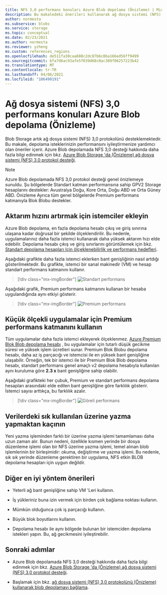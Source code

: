 ```yaml
---
title: NFS 3,0 performans konuları Azure Blob depolama (Önizleme) | Microsoft Docs
description: Bu makaledeki önerileri kullanarak ağ dosya sistemi (NFS) 3,0 depolama isteklerinizin performansını iyileştirin.
author: normesta
ms.subservice: blobs
ms.service: storage
ms.topic: conceptual
ms.date: 02/23/2021
ms.author: normesta
ms.reviewer: yzheng
ms.custom: references_regions
ms.openlocfilehash: de511fa30caa608c2dc87b6c0ba166ed56ff9499
ms.sourcegitcommit: bfa7d6ac93afe5f039d68c0ac389f06257223b42
ms.translationtype: MT
ms.contentlocale: tr-TR
ms.lasthandoff: 04/06/2021
ms.locfileid: "106490191"
---
```

# <a name="network-file-system-nfs-30-performance-considerations-in-azure-blob-storage-preview"></a>Ağ dosya sistemi (NFS) 3,0 performans konuları Azure Blob depolama (Önizleme)

Blob Storage artık ağ dosya sistemi (NFS) 3,0 protokolünü desteklemektedir. Bu makale, depolama isteklerinizin performansını iyileştirmenize yardımcı olan öneriler içerir. Azure Blob depolamada NFS 3,0 desteği hakkında daha fazla bilgi edinmek için bkz. [Azure Blob Storage 'da (Önizleme) ağ dosya sistemi (NFS) 3,0 protokol desteği](network-file-system-protocol-support.md).

> [!NOTE]
> Azure Blob depolamada NFS 3,0 protokol desteği genel önizlemeye sunuldu. Şu bölgelerde Standart katman performansına sahip GPV2 Storage hesaplarını destekler: Avustralya Doğu, Kore Orta, Doğu ABD ve Orta Güney ABD. Önizleme Ayrıca tüm genel bölgelerde Premium performans katmanıyla Blok Blobu destekler.

## <a name="add-clients-to-increase-throughput"></a>Aktarım hızını artırmak için istemciler ekleyin 

Azure Blob depolama, en fazla depolama hesabı çıkış ve giriş sınırına ulaşana kadar doğrusal bir şekilde ölçeklendirilir. Bu nedenle, uygulamalarınız daha fazla istemci kullanarak daha yüksek aktarım hızı elde edebilir.  Depolama hesabı çıkış ve giriş sınırlarını görüntülemek için bkz. [Standart depolama hesapları Için ölçeklenebilirlik ve performans hedefleri](../common/scalability-targets-standard-account.md).

Aşağıdaki grafikte daha fazla istemci eklerken bant genişliğinin nasıl artdığı gösterilmektedir. Bu grafikte, istemci bir sanal makinedir (VM) ve hesap standart performans katmanını kullanır. 

> [!div class="mx-imgBorder"]
> ![Standart performans](./media/network-file-system-protocol-support-performance/standard-performance-tier.png)

Aşağıdaki grafik, Premium performans katmanını kullanan bir hesaba uygulandığında aynı etkiyi gösterir.

> [!div class="mx-imgBorder"]
> ![Premium performans](./media/network-file-system-protocol-support-performance/premium-performance-tier.png)

## <a name="use-premium-performance-tier-for-small-scale-applications"></a>Küçük ölçekli uygulamalar için Premium performans katmanını kullanın

Tüm uygulamalar daha fazla istemci ekleyerek ölçeklenmez. [Azure Premium Blok Blob depolama hesabı](storage-blob-create-account-block-blob.md) , bu uygulamalar için tutarlı düşük gecikme süresi ve yüksek işlem ücretleri sunar. Premium Blok Blobu depolama hesabı, daha az iş parçacığı ve istemcisi ile en yüksek bant genişliğine ulaşabilir. Örneğin, tek bir istemci ile bir Premium Blok Blob depolama hesabı, standart performans genel amaçlı v2 depolama hesabıyla kullanılan aynı kuruluma göre **2.3 x** bant genişliğine sahip olabilir. 

Aşağıdaki grafikteki her çubuk, Premium ve standart performans depolama hesapları arasındaki elde edilen bant genişliğine göre farklılık gösterir. İstemci sayısı arttıkça, bu farklılık azalır.  

> [!div class="mx-imgBorder"]
> ![Göreli performans](./media/network-file-system-protocol-support-performance/relative-performance.png)

## <a name="avoid-frequent-overwrites-on-data"></a>Verilerdeki sık kullanılan üzerine yazma yapmaktan kaçının

Yeni yazma işleminden farklı bir üzerine yazma işlemi tamamlaması daha uzun zaman alır. Bunun nedeni, özellikle kısmen yerinde bir dosya düzenleme işlemi olan bir NFS üzerine yazma işlemi, temel alınan blob işlemlerinin bir birleşimidir: okuma, değiştirme ve yazma işlemi. Bu nedenle, sık sık yerinde düzenleme gerektiren bir uygulama, NFS etkin BLOB depolama hesapları için uygun değildir. 

## <a name="other-best-practice-recommendations"></a>Diğer en iyi yöntem önerileri 

- Yeterli ağ bant genişliğine sahip VM 'Leri kullanın.

- İş yükleriniz buna izin vermek için birden çok bağlama noktası kullanın.

- Mümkün olduğunca çok iş parçacığı kullanın.

- Büyük blok boyutlarını kullanın.

- Depolama hesabı ile aynı bölgede bulunan bir istemciden depolama istekleri yapın. Bu, ağ gecikmesini iyileştirebilir.

## <a name="next-steps"></a>Sonraki adımlar

- Azure Blob depolamada NFS 3,0 desteği hakkında daha fazla bilgi edinmek için bkz. [Azure Blob Storage 'da (Önizleme) ağ dosya sistemi (NFS) 3,0 protokol desteği](network-file-system-protocol-support.md).

- Başlamak için bkz. [ağ dosya sistemi (NFS) 3,0 protokolünü (Önizleme) kullanarak blob depolamayı bağlama](network-file-system-protocol-support-how-to.md).
